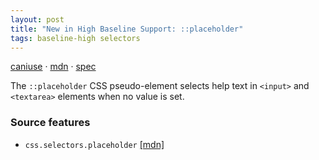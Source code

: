 ```yaml
---
layout: post
title: "New in High Baseline Support: ::placeholder"
tags: baseline-high selectors
---
```


[caniuse](https://caniuse.com/?search=placeholder) · [mdn](https://developer.mozilla.org/en-US/search?q=::placeholder) · [spec](https://drafts.csswg.org/css-pseudo-4/#placeholder-pseudo)

The `::placeholder` CSS pseudo-element selects help text in `<input>` and `<textarea>` elements when no value is set.

### Source features

- ``css.selectors.placeholder`` [[mdn]](https://developer.mozilla.org/en-US/search?q=css.selectors.placeholder)
